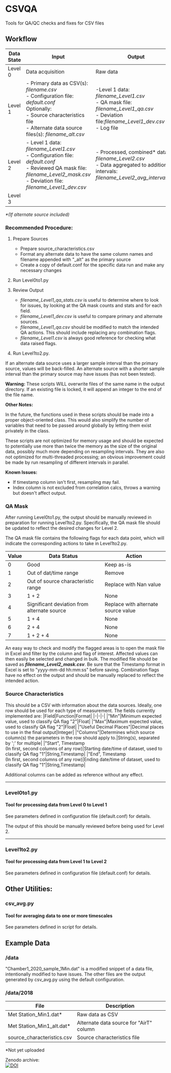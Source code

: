 # CSVQA
 Tools for QA/QC checks and fixes for CSV files

## Workflow

|Data State|Input|Output|Procedure|
|-|-|-|-|
|Level 0   |  Data acquisition   |   Raw data   | N/A
|Level 1   | - Primary data as CSV(s): *filename.csv*<BR>- Configuration file: *default.conf*<BR>Optionally:<BR>- Source characteristics file<BR>- Alternate data source files(s): *filename_alt.csv* | -Level 1 data: *filename_Level1.csv* <BR>- QA mask file: *filename_Level1_qa.csv*<BR>- Deviation file:*filename_Level1_dev.csv*<BR>- Log file| Level0to1.py|
|Level 2   | - Level 1 data: *filename_Level1.csv*<BR>- Configuration file: *default.conf*<BR>- Reviewed QA mask file: *filename_Level2_mask.csv* <BR>- Deviation file: *filename_Level1_dev.csv* | - Processed, combined\* data: *filename_Level2.csv*<BR>- Data aggregated to additional intervals: *filename_Level2_avg_interval.csv* | Level1to2.py |
|Level 3   | | | | 

<I>\*(If alternate source included)</I>

### Recommended Procedure:
1. Prepare Sources
    * Prepare source_characteristics.csv
    * Format any alternate data to have the same column names and filename appended with "_alt" as the primary source
    * Create a copy of default.conf for the specific data run and make any necessary changes
    
2. Run Level0to1.py

3. Review Output
    * *filename_Level1_qa_stats.csv* is useful to determine where to look for issues, by looking at the QA mask counts and stats and for each field.
    * *filename_Level1_dev.csv* is useful to compare primary and alternate sources.
    * *filename_Level1_qa.csv* should be modified to match the intended QA actions.  This should include replacing any combination flags.
    * *filename_Level1.csv* is always good reference for checking what data raised flags.
    
4. Run Level1to2.py.

If an alternate data source uses a larger sample interval than the primary source, values will be back-filled.  An alternate source with a shorter sample interval than the primary source may have issues (has not been tested).

**Warning:** These scripts WILL overwrite files of the same name in the output directory.  If an existing file is locked, it will append an integer to the end of the file name.

**Other Notes:**

In the future, the functions used in these scripts should be made into a proper object-oriented class.  This would also simplify the number of variables that need to be passed around globally by letting them exist privately in the class.

These scripts are not optimized for memory usage and should be expected to potentially use more than twice the memory as the size of the original data, possibly much more depending on resampling intervals.  They are also not optimized for multi-threaded processing; an obvious improvement could be made by run resampling of different intervals in parallel.

**Known Issues:**
- If timestamp column isn't first, resampling may fail.
- Index column is not excluded from correlation calcs, throws a warning but doesn't affect output.

### QA Mask

After running Level0to1.py, the output should be manually reviewed in preparation for running Level1to2.py.  Specifically, the QA mask file should be updated to reflect the desired changes for Level 2.

The QA mask file contains the following flags for each data point, which will indicate the corresponding actions to take in Level1to2.py.

|Value|Data Status|Action|
|-|-|-|
|0|Good|Keep as-is|
|1|Out of dat/time range|Remove|
|2|Out of source characteristic range|Replace with Nan value|
|3|1 + 2|None|
|4|Significant deviation from alternate source|Replace with alternate source value|
|5|1 + 4|None|
|6|2 + 4|None|
|7|1 + 2 + 4|None|

An easy way to check and modify the flagged areas is to open the mask file in Excel and filter by the column and flag of interest.  Affected values can then easily be selected and changed in bulk.  The modified file should be saved as ***filename_Level2_mask.csv***.  Be sure that the Timestamp format in Excel is set to "yyyy-mm-dd hh:mm:ss" before saving.  Combination flags have no effect on the output and should be manually replaced to reflect the intended action.

### Source Characteristics

This should be a CSV with information about the data sources.  Ideally, one row should be used for each type of measurement.  The fields currently implemented are:
|Field|Function|Format|
|-|-|-|
|"Min"|Minimum expected value, used to classify QA flag "2"|Float|
|"Max"|Maximum expected value, used to classify QA flag "2"|Float|
|"Useful Decimal Places"|Decimal places to use in the final output|Integer|
|"Columns"|Determines which source column(s) the parameters in the row should apply to.|String(s), separated by ';' for multiple|
|"Start", Timestamp<BR>(In first, second columns of any row)|Starting date/time of dataset, used to classify QA flag "1"|String,Timestamp| 
|"End", Timestamp<BR>(In first, second columns of any row)|Ending date/time of dataset, used to classify QA flag "1"|String,Timestamp| 

Additional columns can be added as reference without any effect.


******************************

### Level0to1.py
#### Tool for processing data from Level 0 to Level 1
See parameters defined in configuration file (default.conf) for details.

The output of this should be manually reviewed before being used for Level 2.
******************************
### Level1to2.py
#### Tool for processing data from Level 1 to Level 2
See parameters defined in configuration file (default.conf) for details.


## Other Utilities:

### csv_avg.py
#### Tool for averaging data to one or more timescales
See parameters defined in script for details.


## Example Data
### /data
"Chamber1_2020_sample_1Min.dat" is a modified snippet of a data file, intentionally modified to have issues.  The other files are the output generated by csv_avg.py using the default configuration.

### /data/2018
|File|Description|
|-|-|
|Met Station_Min1.dat\*|Raw data as CSV|
|Met Station_Min1_alt.dat\*|Alternate data source for "AirT" column|
|source_characteristics.csv|Source characteristics file|

\*Not yet uploaded


Zenodo archive: <br>
[![DOI](https://zenodo.org/badge/300742022.svg)](https://zenodo.org/badge/latestdoi/300742022)
